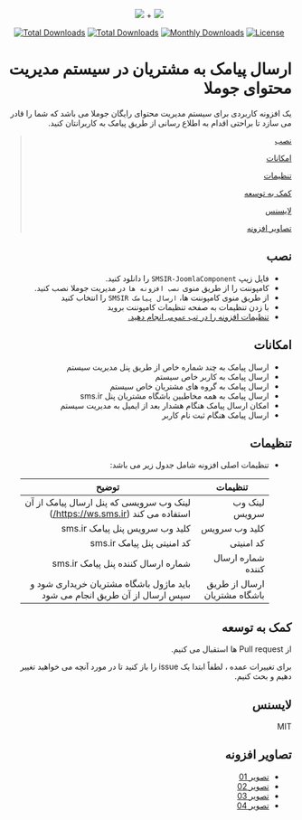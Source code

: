 <p align="center">
<img src="https://user-images.githubusercontent.com/3329008/111814382-a31bc700-88ef-11eb-94e2-41dd10c0d2b1.png" /> + 
<img src="https://user-images.githubusercontent.com/3329008/113660582-af5a9f00-96b9-11eb-83c0-db18736c3ace.png" />
</p>
<p align="center">
  <a href="https://packagist.org/packages/pejmankheyri/smsir-joomla-component"><img src="https://poser.pugx.org/pejmankheyri/smsir-joomla-component/v/stable" alt="Total Downloads"></a>
<a href="https://packagist.org/packages/pejmankheyri/smsir-joomla-component"><img src="https://img.shields.io/packagist/dt/pejmankheyri/smsir-joomla-component" alt="Total Downloads"></a>
  <a href="https://packagist.org/packages/pejmankheyri/smsir-joomla-component"><img src="https://poser.pugx.org/pejmankheyri/smsir-joomla-component/d/monthly" alt="Monthly Downloads"></a>
<a href="https://packagist.org/packages/pejmankheyri/smsir-joomla-component"><img src="https://img.shields.io/github/license/pejmankheyri/smsir-joomlacomponent" alt="License"></a>
</p>
<div dir="rtl">

# ارسال پیامک به مشتریان در سیستم مدیریت محتوای جوملا

 یک افزونه کاربردی برای سیستم مدیریت محتوای رایگان جوملا می باشد که شما را قادر می سازد تا براحتی اقدام به اطلاع رسانی از طریق پیامک به کاربرانتان کنید.


> [نصب](https://github.com/pejmankheyri/SMSIR-JoomlaComponent#%D9%86%D8%B5%D8%A8)
> 
> [امکانات](https://github.com/pejmankheyri/SMSIR-JoomlaComponent#%D8%A7%D9%85%DA%A9%D8%A7%D9%86%D8%A7%D8%AA)
> 
> [تنظیمات](https://github.com/pejmankheyri/SMSIR-JoomlaComponent#%D8%AA%D9%86%D8%B8%DB%8C%D9%85%D8%A7%D8%AA)
> 
> [کمک به توسعه](https://github.com/pejmankheyri/SMSIR-JoomlaComponent#%DA%A9%D9%85%DA%A9-%D8%A8%D9%87-%D8%AA%D9%88%D8%B3%D8%B9%D9%87)
> 
> [لایسنس](https://github.com/pejmankheyri/SMSIR-JoomlaComponent#%D9%84%D8%A7%DB%8C%D8%B3%D9%86%D8%B3)
> 
> [تصاویر افزونه](https://github.com/pejmankheyri/SMSIR-JoomlaComponent#%D8%AA%D8%B5%D8%A7%D9%88%DB%8C%D8%B1-%D8%A7%D9%81%D8%B2%D9%88%D9%86%D9%87)

## نصب

* فایل زیپ `SMSIR-JoomlaComponent` را دانلود کنید.
* کامپوننت را از طریق منوی `نصب افزونه ها` در مدیریت جوملا نصب کنید.
* از طریق منوی کامپوننت ها، `ارسال پیامک SMSIR` را انتخاب کنید
* با زدن تنظیمات به صفحه تنظیمات کامپوننت بروید
* [تنظیمات افزونه را در تب `عمومی` انجام دهید.](https://github.com/pejmankheyri/SMSIR-JoomlaComponent#%D8%AA%D9%86%D8%B8%DB%8C%D9%85%D8%A7%D8%AA)

## امکانات

* ارسال پیامک به چند شماره خاص از طریق پنل مدیریت سیستم
* ارسال پیامک به کاربر خاص سیستم
* ارسال پیامک به گروه های مشتریان خاص سیستم
* ارسال پیامک به همه مخاطبین باشگاه مشتریان پنل sms.ir
* امکان ارسال پیامک هنگام هشدار بعد از ایمیل به مدیریت سیستم
* ارسال پیامک هنگام ثبت نام کاربر

## تنظیمات

* تنظیمات اصلی افزونه شامل جدول زیر می باشد:

    | تنظیمات | توضیح |
    | ------ | ------ |
    | لینک وب سرویس | لینک وب سرویسی که پنل ارسال پیامک از آن استفاده می کند (https://ws.sms.ir/) |
    | کلید وب سرویس | کلید وب سرویس پنل پیامک sms.ir |
    | کد امنیتی | کد امنیتی پنل پیامک sms.ir |
    | شماره ارسال کننده | شماره ارسال کننده پنل پیامک sms.ir |
    | ارسال از طریق باشگاه مشتریان | باید ماژول باشگاه مشتریان خریداری شود و سپس ارسال از آن طریق انجام می شود |

## کمک به توسعه

از Pull request ها استقبال می کنیم.

برای تغییرات عمده ، لطفاً ابتدا یک issue را باز کنید تا در مورد آنچه می خواهید تغییر دهیم و بحث کنیم.

## لایسنس

MIT

</div>

<div dir="rtl">

## تصاویر افزونه

* <a href="https://user-images.githubusercontent.com/3329008/113661711-d7e39880-96bb-11eb-8c67-8f6d854d24c6.png" target="_blank">تصویر 01</a>
* <a href="https://user-images.githubusercontent.com/3329008/113661730-e0d46a00-96bb-11eb-8363-5a2a053756c8.png" target="_blank">تصویر 02</a>
* <a href="https://user-images.githubusercontent.com/3329008/113661748-e8940e80-96bb-11eb-8879-b1b1c57b3f74.png" target="_blank">تصویر 03</a>
* <a href="https://user-images.githubusercontent.com/3329008/113661761-f0ec4980-96bb-11eb-9214-9697425e5b26.png" target="_blank">تصویر 04</a>

</div>
